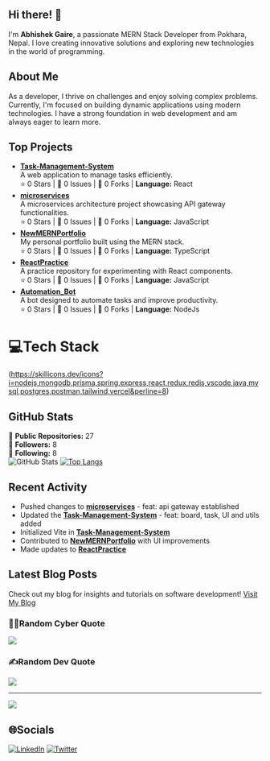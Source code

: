 ## Hi there! 👋

I'm **Abhishek Gaire**, a passionate MERN Stack Developer from Pokhara, Nepal. I love creating innovative solutions and exploring new technologies in the world of programming.

## About Me

As a developer, I thrive on challenges and enjoy solving complex problems. Currently, I'm focused on building dynamic applications using modern technologies. I have a strong foundation in web development and am always eager to learn more.

## Top Projects

- [**Task-Management-System**](https://github.com/Abhishek-Gaire/Task-Management-System)  
  A web application to manage tasks efficiently.  
  ⭐ 0 Stars | 📝 0 Issues | 👥 0 Forks | **Language:** React 
- [**microservices**](https://github.com/Abhishek-Gaire/microservices)  
  A microservices architecture project showcasing API gateway functionalities.  
  ⭐ 0 Stars | 📝 0 Issues | 👥 0 Forks | **Language:** JavaScript  
- [**NewMERNPortfolio**](https://github.com/Abhishek-Gaire/NewMERNPortfolio)  
  My personal portfolio built using the MERN stack.  
  ⭐ 0 Stars | 📝 0 Issues | 👥 0 Forks | **Language:** TypeScript  
- [**ReactPractice**](https://github.com/Abhishek-Gaire/ReactPractice)  
  A practice repository for experimenting with React components.  
  ⭐ 0 Stars | 📝 0 Issues | 👥 0 Forks | **Language:** JavaScript  
- [**Automation_Bot**](https://github.com/Abhishek-Gaire/Automation_Bot)  
  A bot designed to automate tasks and improve productivity.  
  ⭐ 0 Stars | 📝 0 Issues | 👥 0 Forks | **Language:** NodeJs


# 💻Tech Stack
(https://skillicons.dev/icons?i=nodejs,mongodb,prisma,spring,express,react,redux,redis,vscode,java,mysql,postgres,postman,tailwind,vercel&perline=8)

## GitHub Stats
🌟 **Public Repositories:** 27  
👥 **Followers:** 8  
🔗 **Following:** 8  
![GitHub Stats](https://github-readme-stats.vercel.app/api?username=Abhishek-Gaire&show_icons=true&theme=radical)
[![Top Langs](https://github-readme-stats.vercel.app/api/top-langs/?username=Abhishek-Gaire&layout=compact&theme=dark)](https://github.com/anuraghazra/github-readme-stats)

## Recent Activity

- Pushed changes to [**microservices**](https://github.com/Abhishek-Gaire/microservices) - feat: api gateway established  
- Updated the [**Task-Management-System**](https://github.com/Abhishek-Gaire/Task-Management-System) - feat: board, task, UI and utils added  
- Initialized Vite in [**Task-Management-System**](https://github.com/Abhishek-Gaire/Task-Management-System)  
- Contributed to [**NewMERNPortfolio**](https://github.com/Abhishek-Gaire/NewMERNPortfolio) with UI improvements  
- Made updates to [**ReactPractice**](https://github.com/Abhishek-Gaire/ReactPractice)

## Latest Blog Posts

Check out my blog for insights and tutorials on software development! [Visit My Blog](https://abhishekgaire.com.np/blog)

### 🧑‍💻Random Cyber Quote
![](https://github-readme-cyber-quotes.vercel.app/api?type=horizontal&theme=gruvbox)

### ✍️Random Dev Quote
![](https://quotes-github-readme.vercel.app/api?type=horizontal&theme=radical)

---
[![](https://visitcount.itsvg.in/api?id=Abhishek-Gaire&icon=0&color=0)](https://visitcount.itsvg.in)


## 🌐Socials
[![LinkedIn](https://img.shields.io/badge/LinkedIn-%230077B5.svg?logo=linkedin&logoColor=white)](https://www.linkedin.com/in/abhisek-gaire-359294219) 
[![Twitter](https://img.shields.io/badge/Twitter-%231DA1F2.svg?logo=Twitter&logoColor=white)](https://x.com/GaireAbhishek44) 

